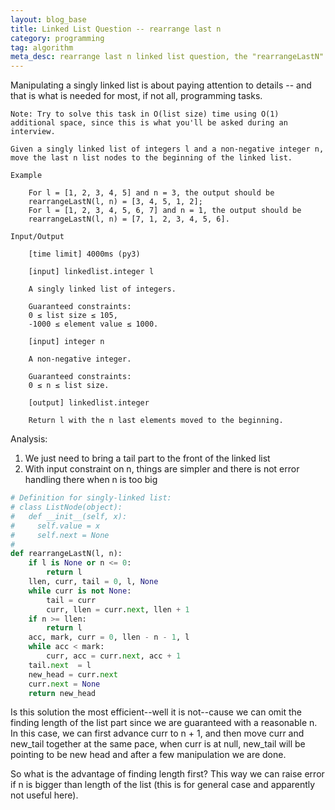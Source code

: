 ```yaml
---
layout: blog_base
title: Linked List Question -- rearrange last n
category: programming
tag: algorithm
meta_desc: rearrange last n linked list question, the "rearrangeLastN" question and analysis
---
```


Manipulating a singly linked list is about paying attention to details -- and that is what is needed for most, if not all, programming tasks.

~~~
Note: Try to solve this task in O(list size) time using O(1) additional space, since this is what you'll be asked during an interview.

Given a singly linked list of integers l and a non-negative integer n, move the last n list nodes to the beginning of the linked list.

Example

    For l = [1, 2, 3, 4, 5] and n = 3, the output should be
    rearrangeLastN(l, n) = [3, 4, 5, 1, 2];
    For l = [1, 2, 3, 4, 5, 6, 7] and n = 1, the output should be
    rearrangeLastN(l, n) = [7, 1, 2, 3, 4, 5, 6].

Input/Output

    [time limit] 4000ms (py3)

    [input] linkedlist.integer l

    A singly linked list of integers.

    Guaranteed constraints:
    0 ≤ list size ≤ 105,
    -1000 ≤ element value ≤ 1000.

    [input] integer n

    A non-negative integer.

    Guaranteed constraints:
    0 ≤ n ≤ list size.

    [output] linkedlist.integer

    Return l with the n last elements moved to the beginning.
~~~

Analysis:
1. We just need to bring a tail part to the front of the linked list
2. With input constraint on n, things are simpler and there is not error handling there when n is too big

~~~python
# Definition for singly-linked list:
# class ListNode(object):
#   def __init__(self, x):
#     self.value = x
#     self.next = None
#
def rearrangeLastN(l, n):
    if l is None or n <= 0:
        return l
    llen, curr, tail = 0, l, None
    while curr is not None:
        tail = curr
        curr, llen = curr.next, llen + 1
    if n >= llen:
        return l
    acc, mark, curr = 0, llen - n - 1, l
    while acc < mark:
        curr, acc = curr.next, acc + 1
    tail.next  = l
    new_head = curr.next
    curr.next = None
    return new_head
~~~

Is this solution the most efficient--well it is not--cause we can omit the finding length of the list part since we are guaranteed with a reasonable n. In this case, we can first advance curr to n + 1, and then move curr and new_tail together at the same pace, when curr is at null, new_tail will be pointing to be new head and after a few manipulation we are done.

So what is the advantage of finding length first? This way we can raise error if n is bigger than length of the list (this is for general case and apparently not useful here).

